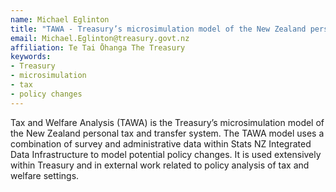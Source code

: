 ```yaml
---
name: Michael Eglinton
title: "TAWA - Treasury’s microsimulation model of the New Zealand personal tax and transfer system"
email: Michael.Eglinton@treasury.govt.nz
affiliation: Te Tai Ōhanga The Treasury
keywords: 
- Treasury
- microsimulation
- tax
- policy changes
---
```


Tax and Welfare Analysis (TAWA) is the Treasury’s microsimulation model of the New Zealand personal tax and transfer system. The TAWA model uses a combination of survey and administrative data within Stats NZ Integrated Data Infrastructure to model potential policy changes. It is used extensively within Treasury and in external work related to policy analysis of tax and welfare settings.
